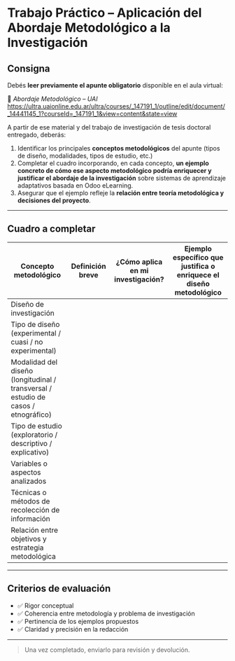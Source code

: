 # Trabajo Práctico – Aplicación del Abordaje Metodológico a la Investigación

## Consigna

Debés **leer previamente el apunte obligatorio** disponible en el aula virtual:

🔗 *Abordaje Metodológico – UAI*  
https://ultra.uaionline.edu.ar/ultra/courses/_147191_1/outline/edit/document/_14441145_1?courseId=_147191_1&view=content&state=view

A partir de ese material y del trabajo de investigación de tesis doctoral entregado, deberás:

1. Identificar los principales **conceptos metodológicos** del apunte (tipos de diseño, modalidades, tipos de estudio, etc.)
2. Completar el cuadro incorporando, en cada concepto, **un ejemplo concreto de cómo ese aspecto metodológico podría enriquecer y justificar el abordaje de la investigación** sobre sistemas de aprendizaje adaptativos basada en Odoo eLearning.
3. Asegurar que el ejemplo refleje la **relación entre teoría metodológica y decisiones del proyecto**.

---

## Cuadro a completar

| Concepto metodológico | Definición breve | ¿Cómo aplica en mi investigación? | Ejemplo específico que justifica o enriquece el diseño metodológico |
|----------------------|-----------------|----------------------------------|-------------------------------------------------------------------|
| Diseño de investigación | | | |
| Tipo de diseño (experimental / cuasi / no experimental) | | | |
| Modalidad del diseño (longitudinal / transversal / estudio de casos / etnográfico) | | | |
| Tipo de estudio (exploratorio / descriptivo / explicativo) | | | |
| Variables o aspectos analizados | | | |
| Técnicas o métodos de recolección de información | | | |
| Relación entre objetivos y estrategia metodológica | | | |

---

## Criterios de evaluación

- ✅ Rigor conceptual  
- ✅ Coherencia entre metodología y problema de investigación  
- ✅ Pertinencia de los ejemplos propuestos  
- ✅ Claridad y precisión en la redacción  

---

> Una vez completado, enviarlo para revisión y devolución.

